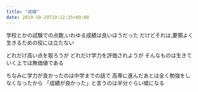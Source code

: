 ```yaml
---
title: "成績"
date: 2019-10-29T19:12:15+09:00
---
```

学校とかの試験での点数,いわゆる成績は良いほうだった
だけどそれは,要領よく生きるための役には立たない

どれだけ高い点を取ろうが
どれだけ学力を評価されようが
そんなものは生きていく上では無価値である

ちなみに学力が良かったのは中学までの話で
高専に進んだあとは全く勉強をしなくなったから
「成績が良かった」と言うのは半分ぐらい嘘になる